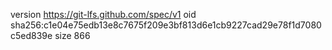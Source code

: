 version https://git-lfs.github.com/spec/v1
oid sha256:c1e04e75edb13e8c7675f209e3bf813d6e1cb9227cad29e78f1d7080c5ed839e
size 866
